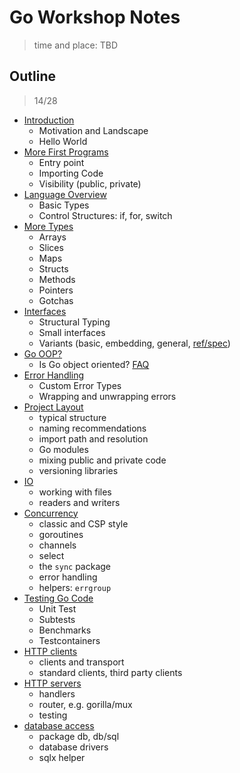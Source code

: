 # Go Workshop Notes

> time and place: TBD

## Outline

> 14/28

* [Introduction](Intro.md)
    * Motivation and Landscape
    * Hello World
* [More First Programs](MoreFirstPrograms.md)
    * Entry point
    * Importing Code
    * Visibility (public, private)
* [Language Overview](Language.md)
    * Basic Types
    * Control Structures: if, for, switch
* [More Types](MoreTypes.md)
    * Arrays
    * Slices
    * Maps
    * Structs
    * Methods
    * Pointers
    * Gotchas
* [Interfaces](Interfaces.md)
    * Structural Typing
    * Small interfaces
    * Variants (basic, embedding, general, [ref/spec](https://go.dev/ref/spec#Interface_types))
* [Go OOP?](OO.md)
    * Is Go object oriented? [FAQ](https://go.dev/doc/faq#Is_Go_an_object-oriented_language)
* [Error Handling](Errors.md)
    * Custom Error Types
    * Wrapping and unwrapping errors
* [Project Layout](Projects.md)
    * typical structure
    * naming recommendations
    * import path and resolution
    * Go modules
    * mixing public and private code
    * versioning libraries
* [IO](IO.md)
    * working with files
    * readers and writers
* [Concurrency](Concurrency.md)
    * classic and CSP style
    * goroutines
    * channels
    * select
    * the `sync` package
    * error handling
    * helpers: `errgroup`
* [Testing Go Code](Testing.md)
    * Unit Test
    * Subtests
    * Benchmarks
    * Testcontainers
* [HTTP clients](HTTP.md)
    * clients and transport
    * standard clients, third party clients
* [HTTP servers](Servers.md)
    * handlers
    * router, e.g. gorilla/mux
    * testing
* [database access](Databases.md)
    * package db, db/sql
    * database drivers
    * sqlx helper
